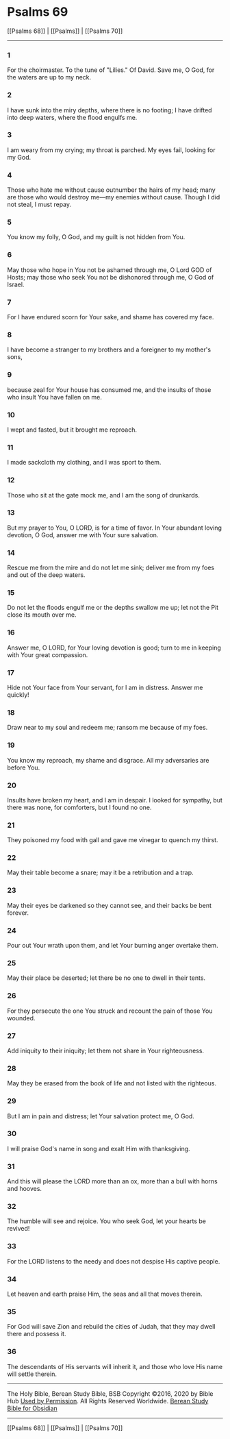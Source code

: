 # Psalms 69

[[Psalms 68]] | [[Psalms]] | [[Psalms 70]]

---

### 1
For the choirmaster. To the tune of "Lilies." Of David. Save me, O God, for the waters are up to my neck.

### 2
I have sunk into the miry depths, where there is no footing; I have drifted into deep waters, where the flood engulfs me.

### 3
I am weary from my crying; my throat is parched. My eyes fail, looking for my God.

### 4
Those who hate me without cause outnumber the hairs of my head; many are those who would destroy me—my enemies without cause. Though I did not steal, I must repay.

### 5
You know my folly, O God, and my guilt is not hidden from You.

### 6
May those who hope in You not be ashamed through me, O Lord GOD of Hosts; may those who seek You not be dishonored through me, O God of Israel.

### 7
For I have endured scorn for Your sake, and shame has covered my face.

### 8
I have become a stranger to my brothers and a foreigner to my mother's sons,

### 9
because zeal for Your house has consumed me, and the insults of those who insult You have fallen on me.

### 10
I wept and fasted, but it brought me reproach.

### 11
I made sackcloth my clothing, and I was sport to them.

### 12
Those who sit at the gate mock me, and I am the song of drunkards.

### 13
But my prayer to You, O LORD, is for a time of favor. In Your abundant loving devotion, O God, answer me with Your sure salvation.

### 14
Rescue me from the mire and do not let me sink; deliver me from my foes and out of the deep waters.

### 15
Do not let the floods engulf me or the depths swallow me up; let not the Pit close its mouth over me.

### 16
Answer me, O LORD, for Your loving devotion is good; turn to me in keeping with Your great compassion.

### 17
Hide not Your face from Your servant, for I am in distress. Answer me quickly!

### 18
Draw near to my soul and redeem me; ransom me because of my foes.

### 19
You know my reproach, my shame and disgrace. All my adversaries are before You.

### 20
Insults have broken my heart, and I am in despair. I looked for sympathy, but there was none, for comforters, but I found no one.

### 21
They poisoned my food with gall and gave me vinegar to quench my thirst.

### 22
May their table become a snare; may it be a retribution and a trap.

### 23
May their eyes be darkened so they cannot see, and their backs be bent forever.

### 24
Pour out Your wrath upon them, and let Your burning anger overtake them.

### 25
May their place be deserted; let there be no one to dwell in their tents.

### 26
For they persecute the one You struck and recount the pain of those You wounded.

### 27
Add iniquity to their iniquity; let them not share in Your righteousness.

### 28
May they be erased from the book of life and not listed with the righteous.

### 29
But I am in pain and distress; let Your salvation protect me, O God.

### 30
I will praise God's name in song and exalt Him with thanksgiving.

### 31
And this will please the LORD more than an ox, more than a bull with horns and hooves.

### 32
The humble will see and rejoice. You who seek God, let your hearts be revived!

### 33
For the LORD listens to the needy and does not despise His captive people.

### 34
Let heaven and earth praise Him, the seas and all that moves therein.

### 35
For God will save Zion and rebuild the cities of Judah, that they may dwell there and possess it.

### 36
The descendants of His servants will inherit it, and those who love His name will settle therein.

---

The Holy Bible, Berean Study Bible, BSB
Copyright ©2016, 2020 by Bible Hub
[Used by Permission](https://berean.bible/terms.htm). All Rights Reserved Worldwide.
[Berean Study Bible for Obsidian](https://github.com/gapmiss/berean-study-bible-for-obsidian)

---

[[Psalms 68]] | [[Psalms]] | [[Psalms 70]]

